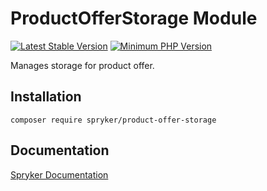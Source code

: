 # ProductOfferStorage Module
[![Latest Stable Version](https://poser.pugx.org/spryker/product-offer-storage/v/stable.svg)](https://packagist.org/packages/spryker/product-offer-storage)
[![Minimum PHP Version](https://img.shields.io/badge/php-%3E%3D%207.4-8892BF.svg)](https://php.net/)

Manages storage for product offer.

## Installation

```
composer require spryker/product-offer-storage
```

## Documentation

[Spryker Documentation](https://docs.spryker.com)
